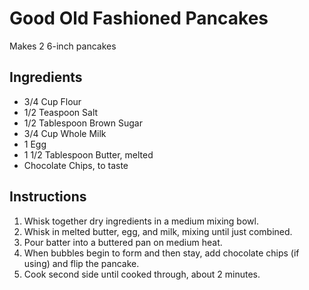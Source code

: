 # Good Old Fashioned Pancakes #

Makes 2 6-inch pancakes

## Ingredients ##
 - 3/4 Cup Flour
 - 1/2 Teaspoon Salt
 - 1/2 Tablespoon Brown Sugar
 - 3/4 Cup Whole Milk
 - 1 Egg
 - 1 1/2 Tablespoon Butter, melted
 - Chocolate Chips, to taste

## Instructions ##
1. Whisk together dry ingredients in a medium mixing bowl.
2. Whisk in melted butter, egg, and milk, mixing until just combined.
3. Pour batter into a buttered pan on medium heat.
4. When bubbles begin to form and then stay, add chocolate chips (if using) and flip the pancake.
5. Cook second side until cooked through, about 2 minutes.
